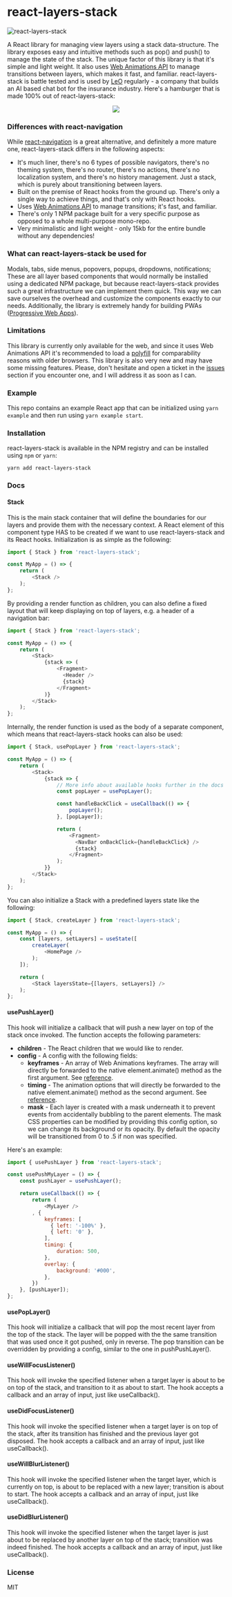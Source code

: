 # react-layers-stack

![react-layers-stack](https://circleci.com/gh/DAB0mB/react-layers-stack.svg)

A React library for managing view layers using a stack data-structure. The library exposes easy and intuitive methods such as pop() and push() to manage the state of the stack. The unique factor of this library is that it's simple and light weight. It also uses [Web Animations API](https://developer.mozilla.org/en-US/docs/Web/API/Web_Animations_API) to manage transitions between layers, which makes it fast, and familiar. react-layers-stack is battle tested and is used by [LeO](https://www.meetleo.com/) regularly - a company that builds an AI based chat bot for the insurance industry. Here's a hamburger that is made 100% out of react-layers-stack:

<p align="center">
  <img src="https://user-images.githubusercontent.com/7648874/94342277-b7ee6080-0018-11eb-9344-3cbe5bedcfdc.gif">
</p>

### Differences with react-navigation

While [react-navigation](https://reactnavigation.org/) is a great alternative, and definitely a more mature one, react-layers-stack differs in the following aspects:

- It's much liner, there's no 6 types of possible navigators, there's no theming system, there's no router, there's no actions, there's no localization system, and there's no history management. Just a stack, which is purely about transitioning between layers.
- Built on the premise of React hooks from the ground up. There's only a single way to achieve things, and that's only with React hooks.
- Uses [Web Animations API](https://developer.mozilla.org/en-US/docs/Web/API/Web_Animations_API) to manage transitions; it's fast, and familiar.
- There's only 1 NPM package built for a very specific purpose as opposed to a whole multi-purpose mono-repo.
- Very minimalistic and light weight - only 15kb for the entire bundle without any dependencies!

### What can react-layers-stack be used for

Modals, tabs, side menus, popovers, popups, dropdowns, notifications; These are all layer based components that would normally be installed using a dedicated NPM package, but because react-layers-stack provides such a great infrastructure we can implement them quick. This way we can save ourselves the overhead and customize the components exactly to our needs. Additionally, the library is extremely handy for building PWAs ([Progressive Web Apps](https://web.dev/progressive-web-apps/)).

### Limitations

This library is currently only available for the web, and since it uses Web Animations API it's recommended to load a [polyfill](https://github.com/web-animations/web-animations-js) for comparability reasons with older browsers. This library is also very new and may have some missing features. Please, don't hesitate and open a ticket in the [issues](https://github.com/DAB0mB/react-layers-stack/issues) section if you encounter one, and I will address it as soon as I can.

### Example

This repo contains an example React app that can be initialized using `yarn example` and then run using `yarn example start`.

### Installation

react-layers-stack is available in the NPM registry and can be installed using `npm` or `yarn`:

    yarn add react-layers-stack

### Docs

#### Stack

This is the main stack container that will define the boundaries for our layers and provide them with the necessary context. A React element of this component type HAS to be created if we want to use react-layers-stack and its React hooks. Initialization is as simple as the following:

```js
import { Stack } from 'react-layers-stack';

const MyApp = () => {
    return (
        <Stack />
    );
};
```

By providing a render function as children, you can also define a fixed layout that will keep displaying on top of layers, e.g. a header of a navigation bar:

```js
import { Stack } from 'react-layers-stack';

const MyApp = () => {
    return (
        <Stack>
            {stack => (
                <Fragment>
                  <Header />
                  {stack}
                </Fragment>
            )}
        </Stack>
    );
};
```

Internally, the render function is used as the body of a separate component, which means that react-layers-stack hooks can also be used:

```js
import { Stack, usePopLayer } from 'react-layers-stack';

const MyApp = () => {
    return (
        <Stack>
            {stack => {
                // More info about available hooks further in the docs section
                const popLayer = usePopLayer();

                const handleBackClick = useCallback(() => {
                    popLayer();
                }, [popLayer]);

                return (
                    <Fragment>
                      <NavBar onBackClick={handleBackClick} />
                      {stack}
                    </Fragment>
                );
            }}
        </Stack>
    );
};
```

You can also initialize a Stack with a predefined layers state like the following:

```js
import { Stack, createLayer } from 'react-layers-stack';

const MyApp = () => {
    const [layers, setLayers] = useState([
        createLayer(
            <HomePage />
        );
    ]);

    return (
        <Stack layersState={[layers, setLayers]} />
    );
};
```

#### usePushLayer()

This hook will initialize a callback that will push a new layer on top of the stack once invoked. The function accepts the following parameters:

- **children** - The React children that we would like to render.
- **config** - A config with the following fields:
    + **keyframes** - An array of Web Animations keyframes. The array will directly be forwarded to the native element.animate() method as the first argument. See [reference](https://developer.mozilla.org/en-US/docs/Web/API/Element/animate).
    + **timing** - The animation options that will directly be forwarded to the native element.animate() method as the second argument. See [reference](https://developer.mozilla.org/en-US/docs/Web/API/Element/animate).
    + **mask** - Each layer is created with a mask underneath it to prevent events from accidentally bubbling to the parent elements. The mask CSS properties can be modified by providing this config option, so we can change its background or its opacity. By default the opacity will be transitioned from 0 to .5 if non was specified.

Here's an example:

```js
import { usePushLayer } from 'react-layers-stack';

const usePushMyLayer = () => {
    const pushLayer = usePushLayer();

    return useCallback(() => {
        return (
            <MyLayer />
        , {
            keyframes: [
              { left: '-100%' },
              { left: '0' },
            ],
            timing: {
                duration: 500,
            },
            overlay: {
                background: '#000',
            },
        })
    }, [pushLayer]);
};
```

#### usePopLayer()

This hook will initialize a callback that will pop the most recent layer from the top of the stack. The layer will be popped with the the same transition that was used once it got pushed, only in reverse. The pop transition can be overridden by providing a config, similar to the one in pushPushLayer().

#### useWillFocusListener()

This hook will invoke the specified listener when a target layer is about to be on top of the stack, and transition to it as about to start. The hook accepts a callback and an array of input, just like useCallback().

#### useDidFocusListener()

This hook will invoke the specified listener when a target layer is on top of the stack, after its transition has finished and the previous layer got disposed. The hook accepts a callback and an array of input, just like useCallback().

#### useWillBlurListener()

This hook will invoke the specified listener when the target layer, which is currently on top, is about to be replaced with a new layer; transition is about to start. The hook accepts a callback and an array of input, just like useCallback().

#### useDidBlurListener()

This hook will invoke the specified listener when the target layer is just about to be replaced by another layer on top of the stack; transition was indeed finished. The hook accepts a callback and an array of input, just like useCallback().

### License

MIT
